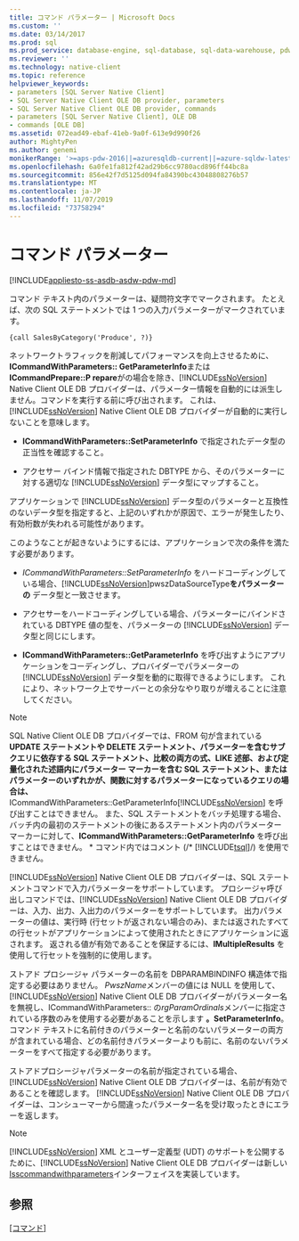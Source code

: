 ```yaml
---
title: コマンド パラメーター | Microsoft Docs
ms.custom: ''
ms.date: 03/14/2017
ms.prod: sql
ms.prod_service: database-engine, sql-database, sql-data-warehouse, pdw
ms.reviewer: ''
ms.technology: native-client
ms.topic: reference
helpviewer_keywords:
- parameters [SQL Server Native Client]
- SQL Server Native Client OLE DB provider, parameters
- SQL Server Native Client OLE DB provider, commands
- parameters [SQL Server Native Client], OLE DB
- commands [OLE DB]
ms.assetid: 072ead49-ebaf-41eb-9a0f-613e9d990f26
author: MightyPen
ms.author: genemi
monikerRange: '>=aps-pdw-2016||=azuresqldb-current||=azure-sqldw-latest||>=sql-server-2016||=sqlallproducts-allversions||>=sql-server-linux-2017||=azuresqldb-mi-current'
ms.openlocfilehash: 6a0fe1fa812f42ad29b6cc9780acd896ff44bc8a
ms.sourcegitcommit: 856e42f7d5125d094fa84390bc43048808276b57
ms.translationtype: MT
ms.contentlocale: ja-JP
ms.lasthandoff: 11/07/2019
ms.locfileid: "73758294"
---
```

# <a name="command-parameters"></a>コマンド パラメーター
[!INCLUDE[appliesto-ss-asdb-asdw-pdw-md](../../includes/appliesto-ss-asdb-asdw-pdw-md.md)]

  コマンド テキスト内のパラメーターは、疑問符文字でマークされます。 たとえば、次の SQL ステートメントでは 1 つの入力パラメーターがマークされています。  
  
```  
{call SalesByCategory('Produce', ?)}  
```  
  
 ネットワークトラフィックを削減してパフォーマンスを向上させるために、 **ICommandWithParameters:: GetParameterInfo**または**ICommandPrepare::P repare**がの場合を除き、[!INCLUDE[ssNoVersion](../../includes/ssnoversion-md.md)] Native Client OLE DB プロバイダーは、パラメーター情報を自動的には派生しません。コマンドを実行する前に呼び出されます。 これは、[!INCLUDE[ssNoVersion](../../includes/ssnoversion-md.md)] Native Client OLE DB プロバイダーが自動的に実行しないことを意味します。  
  
-   **ICommandWithParameters::SetParameterInfo** で指定されたデータ型の正当性を確認すること。  
  
-   アクセサー バインド情報で指定された DBTYPE から、そのパラメーターに対する適切な [!INCLUDE[ssNoVersion](../../includes/ssnoversion-md.md)] データ型にマップすること。  
  
 アプリケーションで [!INCLUDE[ssNoVersion](../../includes/ssnoversion-md.md)] データ型のパラメーターと互換性のないデータ型を指定すると、上記のいずれかが原因で、エラーが発生したり、有効桁数が失われる可能性があります。  
  
 このようなことが起きないようにするには、アプリケーションで次の条件を満たす必要があります。  
  
-   *ICommandWithParameters::SetParameterInfo* をハードコーディングしている場合、[!INCLUDE[ssNoVersion](../../includes/ssnoversion-md.md)]pwszDataSourceType**をパラメーターの** データ型と一致させます。  
  
-   アクセサーをハードコーディングしている場合、パラメーターにバインドされている DBTYPE 値の型を、パラメーターの [!INCLUDE[ssNoVersion](../../includes/ssnoversion-md.md)] データ型と同じにします。  
  
-   **ICommandWithParameters::GetParameterInfo** を呼び出すようにアプリケーションをコーディングし、プロバイダーでパラメーターの [!INCLUDE[ssNoVersion](../../includes/ssnoversion-md.md)] データ型を動的に取得できるようにします。 これにより、ネットワーク上でサーバーとの余分なやり取りが増えることに注意してください。  
  
> [!NOTE]  
>  SQL Native Client OLE DB プロバイダーでは、FROM 句が含まれている  **UPDATE ステートメントや DELETE ステートメント、パラメーターを含むサブクエリに依存する SQL ステートメント、比較の両方の式、LIKE 述部、および定量化された述語内にパラメーター マーカーを含む SQL ステートメント、またはパラメーターのいずれかが、関数に対するパラメーターになっているクエリの場合は、** ICommandWithParameters::GetParameterInfo[!INCLUDE[ssNoVersion](../../includes/ssnoversion-md.md)] を呼び出すことはできません。 また、SQL ステートメントをバッチ処理する場合、バッチ内の最初のステートメントの後にあるステートメント内のパラメーター マーカーに対して、**ICommandWithParameters::GetParameterInfo** を呼び出すことはできません。 \* コマンド内ではコメント (/* [!INCLUDE[tsql](../../includes/tsql-md.md)]/) を使用できません。  
  
 [!INCLUDE[ssNoVersion](../../includes/ssnoversion-md.md)] Native Client OLE DB プロバイダーは、SQL ステートメントコマンドで入力パラメーターをサポートしています。 プロシージャ呼び出しコマンドでは、[!INCLUDE[ssNoVersion](../../includes/ssnoversion-md.md)] Native Client OLE DB プロバイダーは、入力、出力、入出力のパラメーターをサポートしています。 出力パラメーターの値は、実行時 (行セットが返されない場合のみ)、または返されたすべての行セットがアプリケーションによって使用されたときにアプリケーションに返されます。 返される値が有効であることを保証するには、**IMultipleResults** を使用して行セットを強制的に使用します。  
  
 ストアド プロシージャ パラメーターの名前を DBPARAMBINDINFO 構造体で指定する必要はありません。 *PwszName*メンバーの値には NULL を使用して、[!INCLUDE[ssNoVersion](../../includes/ssnoversion-md.md)] Native Client OLE DB プロバイダーがパラメーター名を無視し、ICommandWithParameters:: の*rgParamOrdinals*メンバーに指定されている序数のみを使用する必要があることを示します **。SetParameterInfo**。 コマンド テキストに名前付きのパラメーターと名前のないパラメーターの両方が含まれている場合、どの名前付きパラメーターよりも前に、名前のないパラメーターをすべて指定する必要があります。  
  
 ストアドプロシージャパラメーターの名前が指定されている場合、[!INCLUDE[ssNoVersion](../../includes/ssnoversion-md.md)] Native Client OLE DB プロバイダーは、名前が有効であることを確認します。 [!INCLUDE[ssNoVersion](../../includes/ssnoversion-md.md)] Native Client OLE DB プロバイダーは、コンシューマーから間違ったパラメーター名を受け取ったときにエラーを返します。  
  
> [!NOTE]  
>  [!INCLUDE[ssNoVersion](../../includes/ssnoversion-md.md)] XML とユーザー定義型 (UDT) のサポートを公開するために、[!INCLUDE[ssNoVersion](../../includes/ssnoversion-md.md)] Native Client OLE DB プロバイダーは新しい[Isscommandwithparameters](../../relational-databases/native-client-ole-db-interfaces/isscommandwithparameters-ole-db.md)インターフェイスを実装しています。  
  
## <a name="see-also"></a>参照  
 [[コマンド]](../../relational-databases/native-client-ole-db-commands/commands.md)  
  
  
